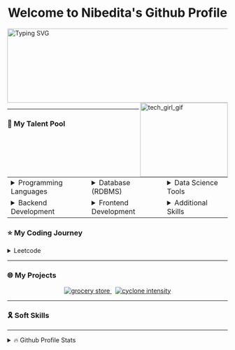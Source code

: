 <h1 align="center">Welcome to Nibedita's Github Profile</h1>
<a href="https://git.io/typing-svg"><img height="170" width="600" src="https://readme-typing-svg.demolab.com/?font=Fira+Code&weight=300&size=31&duration=4000&pause=200&background=FFBEF918&color=F719C6FF&center=true&vCenter=true&random=false&width=800&height=170&lines=Back-end+Developer;Developed REST APIs;Proficient+in+Database+Design;Linux+Geek+;Experience+with+Image+Processing+and+CNN;Always+Curious+and+Creative+!" alt="Typing SVG" /></a>
<img alt="tech_girl_gif" align="right" height="170" width="200" src="https://github.com/nibedita6302/nibedita6302/assets/145376728/b0d6e26a-6c93-4bcd-bc7f-0827edd6265e"/>
<hr>
<h3>🧩 My Talent Pool</h3>
<table>
  <tr>
    <td>
      <details>
        <summary>Programming Languages</summary> 
        <hr>
        <img alt="Static Badge" src="https://img.shields.io/badge/Python-darkblue?style=plastic&logo=python&logoColor=yellow" height="25"> 
      </details>
    </td>
    <td>
      <details>
        <summary>Database (RDBMS)</summary>
        <hr>
        <img alt="Static Badge" src="https://img.shields.io/badge/SQLite_3-darkgreen?style=plastic&logo=sqlite&logoColor=white" height="25">
      </details>
    </td>
    <td>
      <details>
        <summary>Data Science Tools</summary>
      </details>
    </td>
  </tr>
  <tr>
    <td>
      <details>
        <summary>Backend Development</summary>
        <hr> 
        <img alt="Static Badge" src="https://img.shields.io/badge/REST_API-fef50c?style=plastic&logo=academia&logoColor=purple" height="25">
        <img alt="Static Badge" src="https://img.shields.io/badge/Flask-white?style=plastic&logo=flask&logoColor=black" height="25"> 
        <img alt="Static Badge" src="https://img.shields.io/badge/Flask_Security-black?style=plastic&logo=flask&logoColor=white" height="25">
        <img alt="Static Badge" src="https://img.shields.io/badge/SQLAlchemy-%23eb3a1f?style=plastic&logo=SQLAlchemy&logoColor=black" height="25">
        <img alt="Static Badge" src="https://img.shields.io/badge/Celery-brightgreen?style=plastic&logo=celery&logoColor=black" height="25">
      </details>
    </td>
    <td>
      <details>
        <summary>Frontend Development</summary>
        <hr>
        <img alt="Static Badge" src="https://img.shields.io/badge/VueJS-grey?style=plastic&logo=vue.js&logoColor=green" height="25">
        <img alt="Static Badge" src="https://img.shields.io/badge/Javascript-ffcba7?style=plastic&logo=Javascript&logoColor=black" height="25">
      </details>
    </td>
    <td>
      <details>
        <summary>Additional Skills</summary>
        <hr>
        <img alt="Static Badge" src="https://img.shields.io/badge/Git-%23ae1710?style=plastic&logo=git&logoColor=white" height="25">
        <img alt="Static Badge" src="https://img.shields.io/badge/Linux-purple?style=plastic&logo=linux&logoColor=white" height="25">
        <img alt="Static Badge" src="https://img.shields.io/badge/Postman-white?style=plastic&logo=postman&logoColor=red" height="25">
      </details>
    </td>
  </tr>
</table>
<h3>⭐ My Coding Journey</h3>
<details>
  <summary>Leetcode</summary>
  <a href="https://leetcode.com/Nibedita_Chakraborty/">
    <img src="https://leetcard.jacoblin.cool/Nibedita_Chakraborty?font=milonga&theme=dark"" alt="leetcode stats"/>
  </a>
</details>
<hr>
<h3>🌐 My Projects</h3>
<div align="center">
  <a href="https://github.com/nibedita6302/Online_Grocery_Store_App">
    <img src="https://github-readme-stats.vercel.app/api/pin/?username=nibedita6302&repo=Online_Grocery_Store_App&theme=codeSTACKr&border_color=808080" alt="grocery store"/> 
  </a> 
  &nbsp;
  <a href="https://github.com/nibedita6302/Cyclone_Intensity_Estimation">
    <img src="https://github-readme-stats.vercel.app/api/pin/?username=nibedita6302&repo=Cyclone_Intensity_Estimation&theme=codeSTACKr&border_color=808080" alt="cyclone intensity" />
  </a>
</div>
<hr>
<h3>🎗 Soft Skills</h3>
<hr>
<details>
  <summary>🔥 Github Profile Stats</summary>
  <br>
  <img alt="github stats" align="center" height=190 src="https://github-readme-stats.vercel.app/api?username=nibedita6302&show_icons=true&theme=codeSTACKr&title_color=e41feb"/>
  <img alt="most used language" align="center" height=190 src="https://github-readme-stats.vercel.app/api/top-langs/?username=nibedita6302&size_weight=0.5&count_weight=0.5&layout=compact&theme=codeSTACKr&title_color=e41feb"/>
</details>
